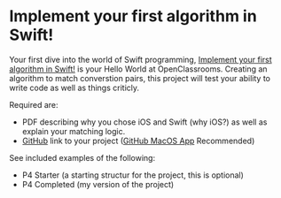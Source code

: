 # Implement your first algorithm in Swift!

Your first dive into the world of Swift programming, [Implement your first algorithm in Swift!](https://openclassrooms.com/en/projects/implement-your-first-algorithm-in-swift/assignment) is your Hello World at OpenClassrooms. Creating an algorithm to match converstion pairs, this project will test your ability to write code as well as things criticly.

Required are:

- PDF describing why you chose iOS and Swift (why iOS?) as well as explain your matching logic.
- [GitHub](https://www.github.com) link to your project ([GitHub MacOS App](https://desktop.github.com) Recommended)

See included examples of the following:

- P4 Starter (a starting structur for the project, this is optional)
- P4 Completed (my version of the project)
